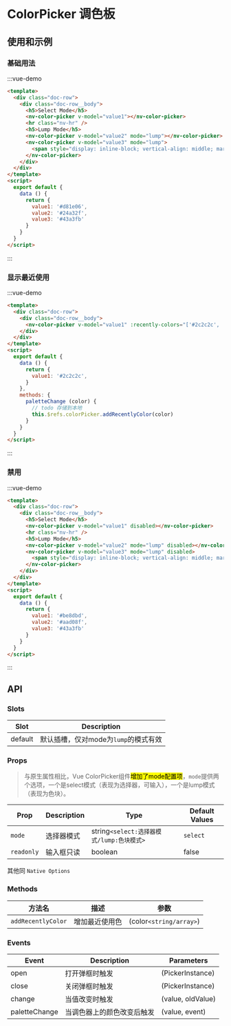 # ColorPicker 调色板

## 使用和示例

### 基础用法

:::vue-demo
```html
<template>
  <div class="doc-row">
    <div class="doc-row__body">
      <h5>Select Mode</h5>
      <nv-color-picker v-model="value1"></nv-color-picker>
      <hr class="nv-hr" />
      <h5>Lump Mode</h5>
      <nv-color-picker v-model="value2" mode="lump"></nv-color-picker>
      <nv-color-picker v-model="value3" mode="lump">
        <span style="display: inline-block; vertical-align: middle; margin-left:5px;">预留插槽</span>
      </nv-color-picker>
    </div>  
  </div>
</template>  
<script>
  export default {
    data () {
      return {
        value1: '#d81e06',
        value2: '#24a32f',
        value3: '#43a3fb'
      }
    }
  }
</script>  
```
:::

### 显示最近使用

:::vue-demo
```html
<template>
  <div class="doc-row">
    <div class="doc-row__body">
      <nv-color-picker v-model="value1" :recently-colors="['#2c2c2c', '#d81e06']" @palette-change="paletteChange" ref="colorPicker"></nv-color-picker>
    </div>  
  </div>
</template>  
<script>
  export default {
    data () {
      return {
        value1: '#2c2c2c',
      }
    },
    methods: {
      paletteChange (color) {
        // todo 存储到本地
        this.$refs.colorPicker.addRecentlyColor(color)
      }
    }
  }
</script>  
```
:::

### 禁用

:::vue-demo
```html
<template>
  <div class="doc-row">
    <div class="doc-row__body">
      <h5>Select Mode</h5>
      <nv-color-picker v-model="value1" disabled></nv-color-picker>
      <hr class="nv-hr" />
      <h5>Lump Mode</h5>
      <nv-color-picker v-model="value2" mode="lump" disabled></nv-color-picker>
      <nv-color-picker v-model="value3" mode="lump" disabled>
        <span style="display: inline-block; vertical-align: middle; margin-left:5px;">预留插槽</span>
      </nv-color-picker>
    </div>  
  </div>
</template>  
<script>
  export default {
    data () {
      return {
        value1: '#be8dbd',
        value2: '#aad08f',
        value3: '#43a3fb'
      }
    }
  }
</script>  
```
:::


## API

### Slots
| Slot | Description |
| ----------- | ----------- | 
| default | 默认插槽，仅对mode为`lump`的模式有效 | 

 
### Props 

> 与原生属性相比，Vue ColorPicker组件<mark>增加了mode配置项</mark>，`mode`提供两个选项，一个是select模式（表现为选择器，可输入），一个是lump模式（表现为色块）。

| Prop   | Description | Type |  Default Values |
| ----------- | ----------- | ----------- | ----------- |
| `mode` | 选择器模式 | string`<select:选择器模式/lump:色块模式>` | `select` |
| `readonly`| 输入框只读 | boolean | false |

其他同 `Native Options`

### Methods

| 方法名  |  描述  | 参数 |
|---|---|---|
| `addRecentlyColor` | 增加最近使用色 | (color`<string/array>`) |


### Events

| Event  | Description | Parameters |
| ----------- | ----------- | ----------- |
| open | 打开弹框时触发 | (PickerInstance) |
| close | 关闭弹框时触发 | (PickerInstance) |
| change | 当值改变时触发| (value, oldValue) |
| paletteChange | 当调色器上的颜色改变后触发 | (value, event) |